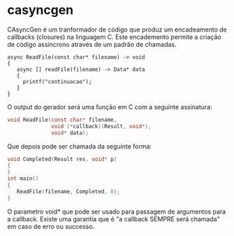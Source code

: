 # casyncgen


CAsyncGen é um tranformador de código que 
produz um encadeamento de callbacks (closures) na linguagem C.
Este encademento permite a criação de código assincrono através de um padrão 
de chamadas.
```
async ReadFile(const char* filename) -> void
{
   async [] readFile(filename) -> Data* data
   {
     printf("continuacao");
   }  
}
```
O output do gerador será uma função em C com a seguinte assinatura:

```c
void ReadFile(const char* filename,
              void (*callback)(Result, void*), 
              void* data);
```

Que depois pode ser chamada da seguinte forma:
```cpp
void Completed(Result res, void* p)
{
}
int main()
{
   ReadFile(filename, Completed, 0);
}
```

O parametro void* que pode ser usado para passagem de argumentos para a callback.
Existe uma garantia que é "a callback SEMPRE será chamada" em caso de erro ou successo.



